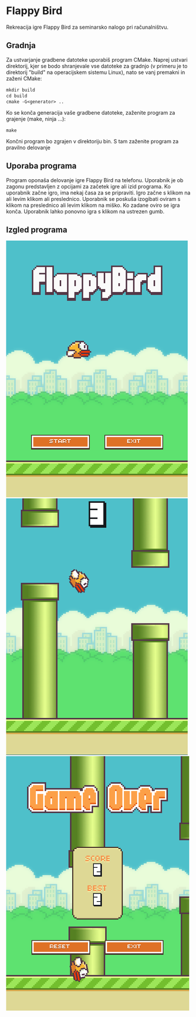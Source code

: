 # Flappy Bird
Rekreacija igre Flappy Bird za seminarsko nalogo pri računalništvu.

## Gradnja
Za ustvarjanje gradbene datoteke uporabiš program CMake. Naprej ustvari direktorij, kjer se bodo shranjevale vse datoteke za gradnjo (v primeru je to direktorij "build" na operacijskem sistemu Linux), nato se vanj premakni in zaženi CMake:

    mkdir build
    cd build
    cmake -G<generator> ..

Ko se konča generacija vaše gradbene datoteke, zaženite program za grajenje (make, ninja ...):

    make

Končni program bo zgrajen v direktoriju bin. S tam zaženite program za pravilno delovanje

## Uporaba programa
Program oponaša delovanje igre Flappy Bird na telefonu. Uporabnik je ob zagonu predstavljen z opcijami za začetek igre ali izid programa. Ko uporabnik začne igro, ima nekaj časa za se pripraviti. Igro začne s klikom na ali levim klikom ali preslednico. Uporabnik se poskuša izogibati oviram s klikom na preslednico ali levim klikom na miško. Ko zadane oviro se igra konča. Uporabnik lahko ponovno igra s klikom na ustrezen gumb.

## Izgled programa
![](./readme/starting_scene.png "Starting scene")
![](./readme/gamescene.png "Game scene")
![](./readme/gameover.png "Gameover scene")
